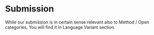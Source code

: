 # Submission
While our submission is in certain sense relevant also to Method / Open categories, You will find it in Language Variant section.
